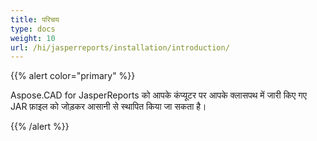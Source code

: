```yaml
---
title: परिचय
type: docs
weight: 10
url: /hi/jasperreports/installation/introduction/
---
```


{{% alert color="primary" %}}

Aspose.CAD for JasperReports को आपके कंप्यूटर पर आपके क्लासपथ में जारी किए गए JAR फ़ाइल को जोड़कर आसानी से स्थापित किया जा सकता है।

{{% /alert %}}
